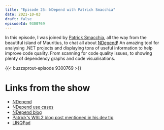 ```yaml
---
title: "Episode 25: NDepend with Patrick Smacchia"
date: 2021-10-03
draft: false
episodeId: 9300769
---
```


In this episode, I was joined by [Patrick Smacchia](https://www.linkedin.com/in/patrick-smacchia-b0123110/), all the way from the beautiful island of Mauritius, to chat all about [NDepend](https://www.ndepend.com/)! An amazing tool for analysing .NET projects and displaying tons of useful information to help improve code quality. From scanning for code quality issues, to showing plenty of dependency graphs and code visualisations.

{{< buzzsprout-episode 9300769 >}}

# Links from the show

* [NDepend](https://www.ndepend.com/)
* [NDepend use cases](https://www.ndepend.com/docs/ndepend-use-cases)
* [NDepend blog](https://blog.ndepend.com/)
* [Patrick's WSL2 blog post mentioned in his dev tip](https://blog.ndepend.com/debugging-a-net-app-on-linux-from-windows-visual-studio-with-wsl)
* [LINQPad](https://www.linqpad.net/)